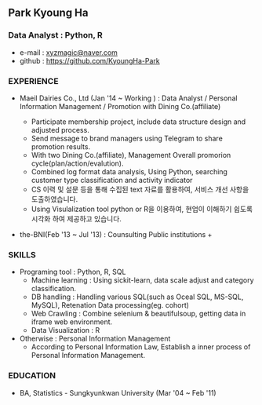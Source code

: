 ## Park Kyoung Ha
### Data Analyst : Python, R
+ e-mail : xyzmagic@naver.com 
+ github : https://github.com/KyoungHa-Park

### EXPERIENCE
+ Maeil Dairies Co., Ltd (Jan '14 ~ Working ) :  Data Analyst / Personal Information Management / Promotion with Dining Co.(affiliate) 
  + Participate membership project, include data structure design and adjusted process. 
  + Send message to brand managers using Telegram to share promotion results. 
  + With two Dining Co.(affiliate), Management Overall promorion cycle(plan/action/evalution). 
  + Combined log format data analysis, Using Python, searching customer type classification and activity indicator 
  + CS 이력 및 설문 등을 통해 수집된 text 자료를 활용하여, 서비스 개선 사항을 도출하였습니다. 
  + Using Visulalization tool python or R을 이용하여, 현업이 이해하기 쉽도록 시각화 하여 제공하고 있습니다. 

+ the-BNI(Feb '13 ~ Jul '13) :  Counsulting Public institutions 
  + 

### SKILLS
+ Programing tool : Python, R, SQL
  + Machine learning : Using sickit-learn, data scale adjust and category classification.
  + DB handling : Handling various SQL(such as Oceal SQL, MS-SQL, MySQL), Retenation Data processing(eg. cohort)
  + Web Crawling : Combine selenium & beautifulsoup, getting data in iframe web environment.
  + Data Visualization : R
+ Otherwise : Personal Information Management
  + According to Personal Information Law, Establish a inner process of Personal Information Management.


### EDUCATION 
+ BA, Statistics - Sungkyunkwan University (Mar '04 ~ Feb '11)
